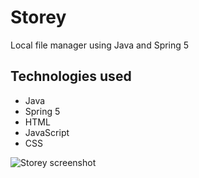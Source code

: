 # Storey
Local file manager using Java and Spring 5

## Technologies used
- Java
- Spring 5
- HTML
- JavaScript
- CSS

![Storey screenshot](https://i.imgur.com/I4omxAz.png)
